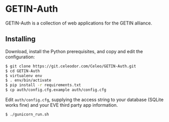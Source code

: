 # GETIN-Auth

GETIN-Auth is a collection of web applications for the GETIN alliance.

## Installing

Download, install the Python prerequisites, and copy and edit the configuration:

```bash
$ git clone https://git.celeodor.com/Celeo/GETIN-Auth.git
$ cd GETIN-Auth
$ virtualenv env
$ . env/bin/activate
$ pip install -r requirements.txt
$ cp auth/config.cfg.example auth/config.cfg
```

Edit `auth/config.cfg`, supplying the access string to your database (SQLite works fine) and your EVE third party app information.

```bash
$ ./gunicorn_run.sh
```

